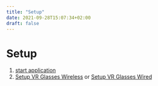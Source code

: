 ```yaml
---
title: "Setup"
date: 2021-09-28T15:07:34+02:00
draft: false
---
```


# Setup

1. [start application](setup/start-application)
2. [Setup VR Glasses Wireless](setup/setup-vr-glasses-wireless) or [Setup VR Glasses Wired](setup/setup-vr-glasses-wireless)
